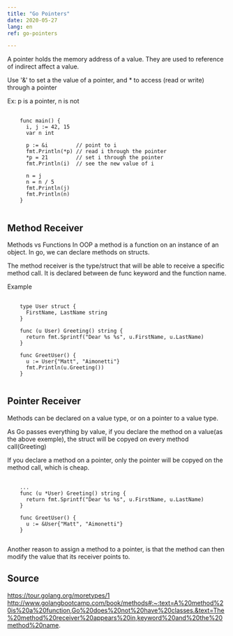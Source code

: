 ```yaml
---
title: "Go Pointers"
date: 2020-05-27
lang: en
ref: go-pointers

---
```


A pointer holds the memory address of a value. They are used to reference of indirect affect a value.

Use '&' to set a the value of a pointer, and * to access (read or write) through a pointer

Ex: p is a pointer, n is not 

  <pre>
   <code>
    func main() {
      i, j := 42, 15
      var n int
      
      p := &i         // point to i
      fmt.Println(*p) // read i through the pointer
      *p = 21         // set i through the pointer
      fmt.Println(i)  // see the new value of i

      n = j    
      n = n / 5   
      fmt.Println(j)
      fmt.Println(n)
    }
   </code></pre>

<h2>Method Receiver</h2>
Methods vs Functions
In OOP a method is a function on an instance of an object. In go, we can declare methods on structs.

The method receiver is the type/struct that will be able to receive a specific method call. It is declared between de func keyword and the function name.

Example

  <pre>
   <code>
    type User struct {
      FirstName, LastName string
    }

    func (u User) Greeting() string {
      return fmt.Sprintf("Dear %s %s", u.FirstName, u.LastName)
    }

    func GreetUser() {
      u := User{"Matt", "Aimonetti"}
      fmt.Println(u.Greeting())
    }
   </code></pre>

<h2>Pointer Receiver</h2>
  
  Methods can be declared on a value type, or on a pointer to a value type.
  
  As Go passes everything by value, if you declare the method on a value(as the above exemple), the struct will be copyed on every method call(Greeting)
  
  If you declare a method on a pointer, only the pointer will be copyed on the method call, which is cheap.
  <pre>
   <code>
    ...
    func (u *User) Greeting() string {
      return fmt.Sprintf("Dear %s %s", u.FirstName, u.LastName)
    }

    func GreetUser() {
      u := &User{"Matt", "Aimonetti"}
    }
   </code></pre>
  
  Another reason to assign a method to a pointer, is that the method can then modify the value that its receiver points to.
  
<h2>Source</h2>

https://tour.golang.org/moretypes/1
http://www.golangbootcamp.com/book/methods#:~:text=A%20method%20is%20a%20function,Go%20does%20not%20have%20classes.&text=The%20method%20receiver%20appears%20in,keyword%20and%20the%20method%20name.
